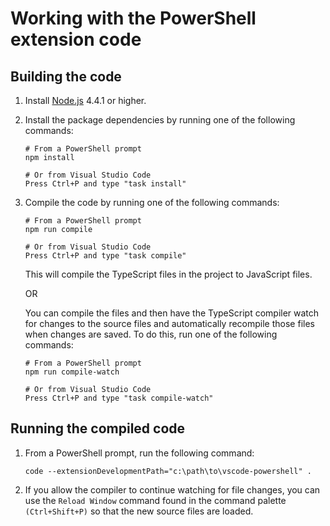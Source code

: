 # Working with the PowerShell extension code

## Building the code

1. Install [Node.js](https://nodejs.org/en/) 4.4.1 or higher.

2. Install the package dependencies by running one of the following commands:

   ```
   # From a PowerShell prompt
   npm install

   # Or from Visual Studio Code
   Press Ctrl+P and type "task install"
   ```

3. Compile the code by running one of the following commands:

   ```
   # From a PowerShell prompt
   npm run compile

   # Or from Visual Studio Code
   Press Ctrl+P and type "task compile"
   ```
   This will compile the TypeScript files in the project to JavaScript files.

   OR

   You can compile the files and then have the TypeScript compiler watch for changes to
   the source files and automatically recompile those files when changes are saved.
   To do this, run one of the following commands:

   ```
   # From a PowerShell prompt
   npm run compile-watch

   # Or from Visual Studio Code
   Press Ctrl+P and type "task compile-watch"
   ```

## Running the compiled code

1. From a PowerShell prompt, run the following command:

   ```
   code --extensionDevelopmentPath="c:\path\to\vscode-powershell" .
   ```

2. If you allow the compiler to continue watching for file changes, you can use
   the `Reload Window` command found in the command palette `(Ctrl+Shift+P)`
   so that the new source files are loaded.
